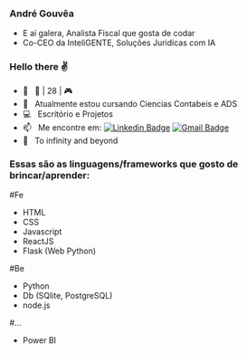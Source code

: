 ### André Gouvêa
- E aí galera, Analista Fiscal que gosta de codar
- Co-CEO da InteliGENTE, Soluções Juridicas com IA
### Hello there :v:
<!--
**anderefelip/anderefelip** is a ✨ _special_ ✨ repository because its `README.md` (this file) appears on your GitHub profile.

Here are some ideas to get you started:
-->
- 💬 &nbsp; :seedling: | 28 | :video_game:
- :rocket: &nbsp; Atualmente estou cursando Ciencias Contabeis e ADS
- :computer: &nbsp; Escritório e Projetos
- 📫 &nbsp; Me encontre em: [![Linkedin Badge](https://img.shields.io/badge/-AndreGouvea-blue?style=flat-square&logo=Linkedin&logoColor=white&link=https://www.linkedin.com/mwlite/in/andr%C3%A9-gouv%C3%AAa-a29ba8195)](https://www.linkedin.com/mwlite/in/andr%C3%A9-gouv%C3%AAa-a29ba8195) 
[![Gmail Badge](https://img.shields.io/badge/--c14438?style=flat-square&logo=Gmail&logoColor=white&link=mailto:andregouveaf@gmail.com)](mailto:andregouveaf@gmail.com)
- :milky_way:  &nbsp; To infinity and beyond

### Essas são as linguagens/frameworks que gosto de brincar/aprender:

#Fe
- HTML
- CSS
- Javascript
- ReactJS
- Flask (Web Python)

#Be
- Python
- Db (SQlite, PostgreSQL)
- node.js

#...
- Power BI
